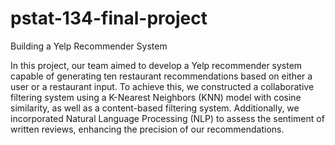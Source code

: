 # pstat-134-final-project
Building a Yelp Recommender System

In this project, our team aimed to develop a Yelp recommender system capable of generating ten restaurant recommendations based on either a user or a restaurant input. To achieve this, we constructed a collaborative filtering system using a K-Nearest Neighbors (KNN) model with cosine similarity, as well as a content-based filtering system. Additionally, we incorporated Natural Language Processing (NLP) to assess the sentiment of written reviews, enhancing the precision of our recommendations.
